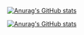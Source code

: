 <!--
**k65860/k65860** is a ✨ _special_ ✨ repository because its `README.md` (this file) appears on your GitHub profile.


Here are some ideas to get you started:

- 🔭 I’m currently working on ...
- 🌱 I’m currently learning ...
- 👯 I’m looking to collaborate on ...
- 🤔 I’m looking for help with ...
- 💬 Ask me about ...
- 📫 How to reach me: ...
- 😄 Pronouns: ...
- ⚡ Fun fact: ... 
-->

[![Anurag's GitHub stats](https://github-readme-stats.vercel.app/api?username=k65860&theme=tokyonight)](https://github.com/k65860/github-readme-stats)

[![Anurag's GitHub stats](https://github-readme-stats.vercel.app/api/top-langs/?username=k65860&hide=JupyterNotebook&layout=compact&theme=tokyonight)](https://github.com/k65860/github-readme-stats)

